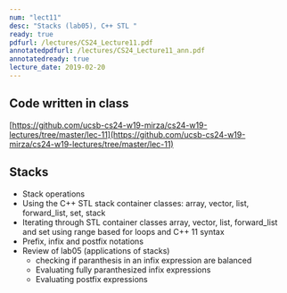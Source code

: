 ```yaml
---
num: "lect11"
desc: "Stacks (lab05), C++ STL "
ready: true
pdfurl: /lectures/CS24_Lecture11.pdf
annotatedpdfurl: /lectures/CS24_Lecture11_ann.pdf
annotatedready: true
lecture_date: 2019-02-20
---
```


## Code written in class
[https://github.com/ucsb-cs24-w19-mirza/cs24-w19-lectures/tree/master/lec-11](https://github.com/ucsb-cs24-w19-mirza/cs24-w19-lectures/tree/master/lec-11)



## Stacks
* Stack operations
* Using the C++ STL stack container classes: array, vector, list, forward_list, set, stack
* Iterating through STL container classes array, vector, list, forward_list and set using range based for loops and C++ 11 syntax
* Prefix, infix and postfix notations
* Review of lab05 (applications of stacks)
	* checking if paranthesis in an infix expression are balanced
	* Evaluating fully paranthesized infix expressions
	* Evaluating postfix expressions



